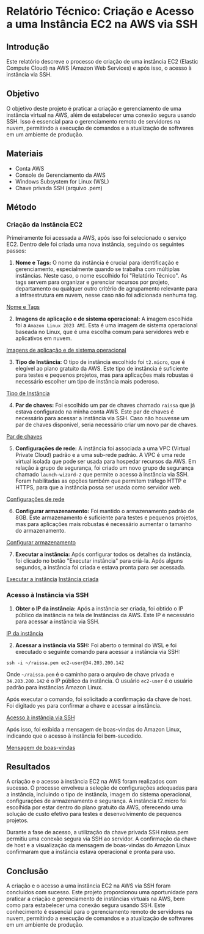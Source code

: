 # Relatório Técnico: Criação e Acesso a uma Instância EC2 na AWS via SSH

## Introdução

Este relatório descreve o processo de criação de uma instância EC2 (Elastic Compute Cloud) na AWS (Amazon Web Services) e após isso, o acesso à instância via SSH.

## Objetivo

O objetivo deste projeto é praticar a criação e gerenciamento de uma instância virtual na AWS, além de estabelecer uma conexão segura usando SSH. Isso é essencial para o gerenciamento remoto de servidores na nuvem, permitindo a execução de comandos e a atualização de softwares em um ambiente de produção.

## Materiais

- Conta AWS
- Console de Gerenciamento da AWS
- Windows Subsystem for Linux (WSL)
- Chave privada SSH (arquivo .pem)

## Método

### Criação da Instância EC2

Primeiramente foi acessada a AWS, após isso foi selecionado o serviço EC2. Dentro dele foi criada uma nova instância, seguindo os seguintes passos:

1. **Nome e Tags:** O nome da instância é crucial para identificação e gerenciamento, especialmente quando se trabalha com múltiplas instâncias. Neste caso, o nome escolhido foi "Relatório Técnico". As tags servem para organizar e gerenciar recursos por projeto, departamento ou qualquer outro critério de agrupamento relevante para a infraestrutura em nuvem, nesse caso não foi adicionada nenhuma tag.

[Nome e Tags](imagens/image.png)

2. **Imagens de aplicação e de sistema operacional:** A imagem escolhida foi a `Amazon Linux 2023 AMI`. Esta é uma imagem de sistema operacional baseada no Linux, que é uma escolha comum para servidores web e aplicativos em nuvem.

[Imagens de aplicação e de sistema operacional](imagens/image%20(1).png)

3. **Tipo de Instância:** O tipo de instância escolhido foi `t2.micro`, que é elegível ao plano gratuito da AWS. Este tipo de instância é suficiente para testes e pequenos projetos, mas para aplicações mais robustas é necessário escolher um tipo de instância mais poderoso.

[Tipo de Instância](imagens/image%20(2).png)

4. **Par de chaves:** Foi escolhido um par de chaves chamado `raissa` que já estava configurado na minha conta AWS. Este par de chaves é necessário para acessar a instância via SSH. Caso não houvesse um par de chaves disponível, seria necessário criar um novo par de chaves.

[Par de chaves](imagens/image%20(3).png)

5. **Configurações de rede:** A instância foi associada a uma VPC (Virtual Private Cloud) padrão e a uma sub-rede padrão. A VPC é uma rede virtual isolada que pode ser usada para hospedar recursos da AWS. Em relação à grupo de segurança, foi criado um novo grupo de segurança chamado `launch-wizard-2` que permite o acesso à instância via SSH. Foram habilitadas as opções também que permitem tráfego HTTP e HTTPS, para que a instância possa ser usada como servidor web.

[Configurações de rede](imagens/image%20(4).png)

6. **Configurar armazenamento:** Foi mantido o armazenamento padrão de 8GB. Este armazenamento é suficiente para testes e pequenos projetos, mas para aplicações mais robustas é necessário aumentar o tamanho do armazenamento.

[Configurar armazenamento](imagens/image%20(5).png)

7. **Executar a instância:** Após configurar todos os detalhes da instância, foi clicado no botão "Executar instância" para criá-la. Após alguns segundos, a instância foi criada e estava pronta para ser acessada.

[Executar a instância](imagens/image%20(6).png)
[Instância criada](imagens/image%20(7).png)

### Acesso à Instância via SSH

1. **Obter o IP da instância:** Após a instância ser criada, foi obtido o IP público da instância na tela de Instâncias da AWS. Este IP é necessário para acessar a instância via SSH.

[IP da instância](imagens/image%20(8).png)

2. **Acessar a instância via SSH:** Foi aberto o terminal do WSL e foi executado o seguinte comando para acessar a instância via SSH:
  
```ssh -i ~/raissa.pem ec2-user@34.203.200.142```

Onde `~/raissa.pem` é o caminho para o arquivo de chave privada e `34.203.200.142` é o IP público da instância. O usuário `ec2-user` é o usuário padrão para instâncias Amazon Linux.

Após executar o comando, foi solicitado a confirmação da chave de host. Foi digitado `yes` para confirmar a chave e acessar a instância.

[Acesso à instância via SSH](imagens/image%20(10).png)

Após isso, foi exibida a mensagem de boas-vindas do Amazon Linux, indicando que o acesso à instância foi bem-sucedido.

[Mensagem de boas-vindas](imagens/image-(9).png)

## Resultados


A criação e o acesso à instância EC2 na AWS foram realizados com sucesso. O processo envolveu a seleção de configurações adequadas para a instância, incluindo o tipo de instância, imagem do sistema operacional, configurações de armazenamento e segurança. A instância t2.micro foi escolhida por estar dentro do plano gratuito da AWS, oferecendo uma solução de custo efetivo para testes e desenvolvimento de pequenos projetos.

Durante a fase de acesso, a utilização da chave privada SSH raissa.pem permitiu uma conexão segura via SSH ao servidor. A confirmação da chave de host e a visualização da mensagem de boas-vindas do Amazon Linux confirmaram que a instância estava operacional e pronta para uso.

## Conclusão

A criação e o acesso a uma instância EC2 na AWS via SSH foram concluídos com sucesso. Este projeto proporcionou uma oportunidade para praticar a criação e gerenciamento de instâncias virtuais na AWS, bem como para estabelecer uma conexão segura usando SSH. Este conhecimento é essencial para o gerenciamento remoto de servidores na nuvem, permitindo a execução de comandos e a atualização de softwares em um ambiente de produção.